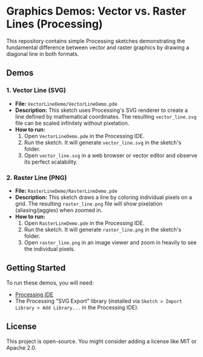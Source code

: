 # Graphics Demos: Vector vs. Raster Lines (Processing)

This repository contains simple Processing sketches demonstrating the fundamental difference between vector and raster graphics by drawing a diagonal line in both formats.

## Demos

### 1. Vector Line (SVG)

* **File:** `VectorLineDemo/VectorLineDemo.pde`
* **Description:** This sketch uses Processing's SVG renderer to create a line defined by mathematical coordinates. The resulting `vector_line.svg` file can be scaled infinitely without pixelation.
* **How to run:**
    1.  Open `VectorLineDemo.pde` in the Processing IDE.
    2.  Run the sketch. It will generate `vector_line.svg` in the sketch's folder.
    3.  Open `vector_line.svg` in a web browser or vector editor and observe its perfect scalability.

### 2. Raster Line (PNG)

* **File:** `RasterLineDemo/RasterLineDemo.pde`
* **Description:** This sketch draws a line by coloring individual pixels on a grid. The resulting `raster_line.png` file will show pixelation (aliasing/jaggies) when zoomed in.
* **How to run:**
    1.  Open `RasterLineDemo.pde` in the Processing IDE.
    2.  Run the sketch. It will generate `raster_line.png` in the sketch's folder.
    3.  Open `raster_line.png` in an image viewer and zoom in heavily to see the individual pixels.

## Getting Started

To run these demos, you will need:

* [Processing IDE](https://processing.org/download/)
* The Processing "SVG Export" library (installed via `Sketch > Import Library > Add Library...` in the Processing IDE).

## License

This project is open-source. You might consider adding a license like MIT or Apache 2.0.
